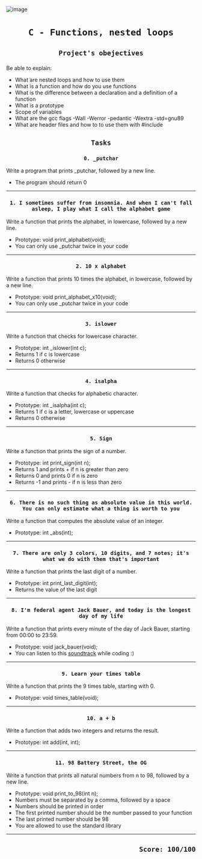 ![image](https://cdn.educba.com/academy/wp-content/uploads/2020/02/nested-loop-in-c.jpg.webp)

# <p align=center>`C - Functions, nested loops`</p>
## <p align=center> `Project's obejectives` </p>
Be able to explain:
- What are nested loops and how to use them
- What is a function and how do you use functions
- What is the difference between a declaration and a definition of a function
- What is a prototype
- Scope of variables
- What are the gcc flags -Wall -Werror -pedantic -Wextra -std=gnu89
- What are header files and how to to use them with #include

## <p align=center>`Tasks`</p>
### <p align=center>`0. _putchar`</p>
Write a program that prints _putchar, followed by a new line.

- The program should return 0

----------------------------------------
### <p align=center>`1. I sometimes suffer from insomnia. And when I can't fall asleep, I play what I call the alphabet game`</p>
Write a function that prints the alphabet, in lowercase, followed by a new line.

- Prototype: void print_alphabet(void);
- You can only use _putchar twice in your code

----------------------------------------
### <p align=center>`2. 10 x alphabet`</p>
Write a function that prints 10 times the alphabet, in lowercase, followed by a new line.

- Prototype: void print_alphabet_x10(void);
- You can only use _putchar twice in your code

----------------------------------------
### <p align=center>`3. islower`</p>
Write a function that checks for lowercase character.

- Prototype: int _islower(int c);
- Returns 1 if c is lowercase
- Returns 0 otherwise
----------------------------------------
### <p align=center>`4. isalpha`</p>
Write a function that checks for alphabetic character.

- Prototype: int _isalpha(int c);
- Returns 1 if c is a letter, lowercase or uppercase
- Returns 0 otherwise
----------------------------------------
### <p align=center>`5. Sign`</p>
Write a function that prints the sign of a number.

- Prototype: int print_sign(int n);
- Returns 1 and prints + if n is greater than zero
- Returns 0 and prints 0 if n is zero
- Returns -1 and prints - if n is less than zero
----------------------------------------
### <p align=center>`6. There is no such thing as absolute value in this world. You can only estimate what a thing is worth to you`</p>
Write a function that computes the absolute value of an integer.

- Prototype: int _abs(int);
----------------------------------------
### <p align=center>`7. There are only 3 colors, 10 digits, and 7 notes; it's what we do with them that's important`</p>
Write a function that prints the last digit of a number.

- Prototype: int print_last_digit(int);
- Returns the value of the last digit
----------------------------------------
### <p align=center>`8. I'm federal agent Jack Bauer, and today is the longest day of my life`</p>
Write a function that prints every minute of the day of Jack Bauer, starting from 00:00 to 23:59.

- Prototype: void jack_bauer(void);
- You can listen to this [soundtrack](https://intranet.hbtn.io/rltoken/mJ7JsWWRo9nxTuauK1Uyuw) while coding :)
----------------------------------------
### <p align=center>`9. Learn your times table`</p>
Write a function that prints the 9 times table, starting with 0.

- Prototype: void times_table(void);
----------------------------------------
### <p align=center>`10. a + b`</p>
Write a function that adds two integers and returns the result.

- Prototype: int add(int, int);
----------------------------------------
### <p align=center>`11. 98 Battery Street, the OG`</p>
Write a function that prints all natural numbers from n to 98, followed by a new line.

- Prototype: void print_to_98(int n);
- Numbers must be separated by a comma, followed by a space
- Numbers should be printed in order
- The first printed number should be the number passed to your function
- The last printed number should be 98
- You are allowed to use the standard library
----------------------------------------
## <p align=right>`Score: 100/100`</p>
